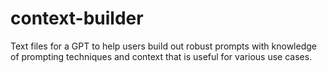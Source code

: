 # context-builder
Text files for a GPT to help users build out robust prompts with knowledge of prompting techniques and context that is useful for various use cases.
